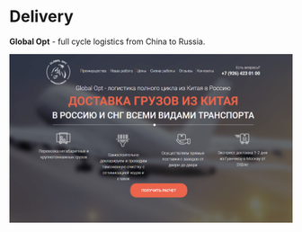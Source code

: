 # Delivery

**Global Opt** - full cycle logistics from China to Russia.

![First screen](src/img/Project_Delivery.png)
